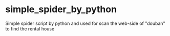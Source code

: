 # simple_spider_by_python
Simple spider script by python and used for scan the web-side of "douban" to find the rental house
